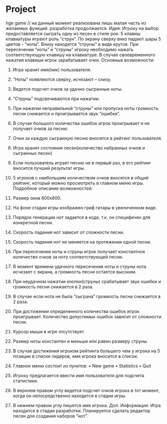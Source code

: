 Project
=======
hge game
// на данный момент реализована лишь малая часть из желаемых функций. разработка продолжается.
Идея:
Игроку на выбор предоставляется сыграть одну из песен в стиле рок. 5 клавиш клавиатуры играют роль “струн”. По экрану сверху вниз падают шары 5 цветов - “ноты”. Внизу находятся “струны” в виде кругов. При пересечении “ноты” и “струны” игроку необходимо нажать соответствующую клавишу на клавиатуре. В случае своевременного нажатия клавиши игрок зарабатывает очки. 
Основные возможности:

1.	Игра хранит имя(ник) пользователя.
2.	“Ноты” появляются сверху, исчезают – снизу.
3.	Ведется подсчет очков за удачно сыгранные ноты.
4.	“Струны” подсвечиваются при нажатии. 
5.	При нажатии неправильной “струны” или пропуска ноты громкость песни снижается и проигрывается звук “ошибки”.
6.	В случае большого количества ошибок игрок проигрывает и не получает очков за песню.
7.	Очки за каждую сыгранную песню вносятся в рейтинг пользователя.
8.	Игра хранит состояния песен(количество набранных очков и сыгранных песен)
9.	Если пользователь играет песню не в первый раз, в его рейтинг вносится лучший результат игры.
10.	5 игроков с наибольшим количеством очков вносятся в общий рейтинг, который можно просмотреть в главном меню игры.
Подробное описание возможностей:
1.	Размер окна 800x600.
2.	На фоне стадии игры изображен гриф гитары в увеличенном виде.
3.	Порядок генерации нот задается в коде, т.к. он специфичен для конкретной песни.
4.	Скорость падения нот зависит от сложности песни.
5.	Скорость падения нот не меняется на протяжении одной песни.
6.	При пересечении ноты и струны игрок получает константное количество очков за ноту соответствующей песни.
7.	В момент времени удачного пересечения ноты и струны нота исчезает с экрана, а громкость песни остается высоким.
8.	При неудачном нажатии кнопки(струны) срабатывает звук ошибки и громкость песни снижается в 2 раза.
9.	В случае если нота не была “сыграна” громкость песни снижается в 2 раза.
10.	При достижении определенного количества ошибок игрок проигрывает. Количество допустимых ошибок зависит от сложности песни.
11.	Курсор мыши в игре отсутствует.
12.	Размер ноты константен и меньше или равен размеру струны.
13.	В случае достижения игроком рейтинга большего чем у игрока на 5 позиции в списке лидеров, имя игрока вносится в список.


14.	Главное меню состоит из пунктов:
•	New game
•	Statistics
•	Quit

15.	Игроку предлагается ввести имя пользователя для подсчета статистики.
16.	В верхнем правом углу ведется подсчет очков игрока в тот момент, когда он непосредственно находится в стадии игры.
17.	В нижнем правом углу пишется имя игрока.
Доп. Информация:
Игра находится в стадии разработки. Планируется сделать редактор песен для создания наборов “нот”.
